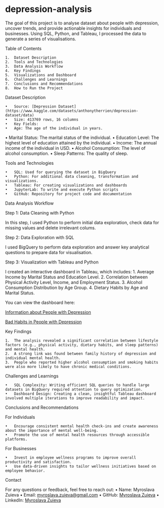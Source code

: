 # depression-analysis
The goal of this project is to analyse dataset about people with depression, uncover trends, and provide actionable insights for individuals and businesses. Using SQL, Python, and Tableau, I processed the data to generate a series of visualisations.

Table of Contents

	1.	Dataset Description
	2.	Tools and Technologies
	3.	Data Analysis Workflow
	4.	Key Findings
	5.	Visualizations and Dashboard
	6.	Challenges and Learnings
	7.	Conclusions and Recommendations
	8.	How to Run the Project

Dataset Description

	•	Source: [Depression Dataset](https://www.kaggle.com/datasets/anthonytherrien/depression-dataset/data)
	•	Size: 413769 rows, 16 columns
	•	Key Fields:
	•	Age: The age of the individual in years.
  • Marital Status: The marital status of the individual.
  • Education Level: The highest level of education attained by the individual.
	•	Income: The annual income of the individual in USD.
	•	Alcohol Consumption: The level of alcohol consumption.
	•	Sleep Patterns: The quality of sleep.

Tools and Technologies

	•	SQL: Used for querying the dataset in BigQuery
	•	Python: For additional data cleaning, transformation and visualizations.
	•	Tableau: For creating visualizations and dashboards
	•	JupyterLab: To write and execute Python scripts
	•	GitHub: Repository for project code and documentation

Data Analysis Workflow

Step 1: Data Cleaning with Python

In this step, I used Python to perform initial data exploration, check data for missing values and delete irrelevant colums.

Step 2: Data Exploration with SQL

I used BigQuery to perform data exploration and answer key analytical questions to prepare data for visualisation. 

Step 3: Visualization with Tableau and Python

I created an interactive dashboard in Tableau, which includes:
	1.	Average Income by Marital Status and Education Level. 
	2.	Correlation between Physical Activity Level, Income, and Employment Status.
	3.	Alcohol Consumption Distribution by Age Group.
	4.	Dietary Habits by Age and Marital Status.

You can view the dashboard here: 

[Information about People with Depression](https://public.tableau.com/app/profile/myroslava.zuieva/viz/Book2_17366202826950/Informationaboutpeoplewithdepression?publish=yes)

[Bad Habits in People with Depression](https://public.tableau.com/app/profile/myroslava.zuieva/viz/Book2_17366202826950/BadHabitsinPeoplewithDepression?publish=yes)

Key Findings

	1.	The analysis revealed a significant correlation between lifestyle factors (e.g., physical activity, dietary habits, and sleep patterns) and mental health. 
	2.	A strong link was found between family history of depression and individual mental health. 
	3.	People who reported higher alcohol consumption and smoking habits were also more likely to have chronic medical conditions.

Challenges and Learnings

	•	SQL Complexity: Writing efficient SQL queries to handle large datasets in BigQuery required attention to query optimization.
	•	Dashboard Design: Creating a clean, insightful Tableau dashboard involved multiple iterations to improve readability and impact.

Conclusions and Recommendations

For Individuals

	•	Encourage consistent mental health check-ins and create awareness about the importance of mental well-being.
	•	Promote the use of mental health resources through accessible platforms.

For Businesses

	•	Invest in employee wellness programs to improve overall productivity and satisfaction.
	•	Use data-driven insights to tailor wellness initiatives based on employee behavior.


Contact

For any questions or feedback, feel free to reach out:
	•	Name: Myroslava Zuieva
	•	Email: myroslava.zuieva@gmail.com
	•	GitHub: [Myroslava Zuieva](https://github.com/Myroslava-Zuieva)
	•	LinkedIn: [Myroslava Zuieva](https://www.linkedin.com/in/myroslava-zuieva-8247401ba/)
